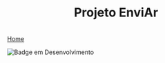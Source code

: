 <h1 align="center"> Projeto EnviAr </h1>

<br>
<a href= "https://licashsg.github.io/ProgEnviAr/">Home</a>

![Badge em Desenvolvimento](http://img.shields.io/static/v1?label=STATUS&message=EM%20DESENVOLVIMENTO&color=GREEN&style=for-the-badge)
